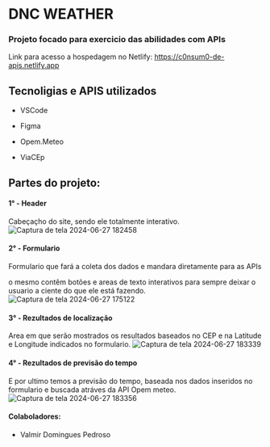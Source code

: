 #                      DNC WEATHER

### Projeto focado para exercicio das abilidades com APIs


Link para acesso a hospedagem no Netlify: https://c0nsum0-de-apis.netlify.app

## Tecnoligias e APIS utilizados

- VSCode 

- Figma 

- Opem.Meteo

- ViaCEp

## Partes do projeto:

#### 1° - Header
Cabeçaçho do site, sendo ele totalmente interativo.
![Captura de tela 2024-06-27 182458](https://github.com/valm-dp/Consumo-de-APIs/assets/150083747/79bf9118-3802-4cd4-b581-e26601300a0e)

#### 2° - Formulario
Formulario que fará a coleta dos dados e mandara diretamente para as APIs

o mesmo contêm botões e areas de texto interativos para sempre deixar o usuario a ciente do que ele está fazendo.
![Captura de tela 2024-06-27 175122](https://github.com/valm-dp/Consumo-de-APIs/assets/150083747/65b0f37b-0a68-4bc2-9652-483c1490cd25)

#### 3° - Rezultados de localização 
Area em que serão mostrados os resultados baseados no CEP e na Latitude e Longitude indicados no formulario. 
![Captura de tela 2024-06-27 183339](https://github.com/valm-dp/Consumo-de-APIs/assets/150083747/ee1744c1-a765-4390-b543-a76c41b74a7e)

#### 4° - Rezultados de previsão do tempo
E por ultimo temos a previsão do tempo, baseada nos dados inseridos no formulario e buscada atráves da API Opem meteo. 
![Captura de tela 2024-06-27 183356](https://github.com/valm-dp/Consumo-de-APIs/assets/150083747/e3ba779e-8eaf-46c1-b9ed-649a834df6ee)

#### Colaboladores:
- Valmir Domingues Pedroso

